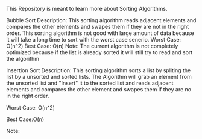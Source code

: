This Repository is meant to learn more about Sorting Algorithms.

Bubble Sort
Description: This sorting algorithm reads adjacent elements and compares the other elements and swapes them if they are not in the right order. This sorting algorithm is not good with large amount of data because it will take a long time to sort with the worst case senerio.
Worst Case: O(n^2)
Best Case: O(n)
Note: The current algorithm is not completely optimized because if the list is already sorted it will still try to read and sort the algorithm

Insertion Sort
Description: This sorting algorithm sorts a list by spliting the list by a unsorted and sorted lists. The Algorithm will grab an element from the unsorted list and "Insert" it to the sorted list and reads adjacent elements and compares the other element and swapes them if they are no in the right order.

Worst Case: O(n^2)

Best Case:O(n)

Note: